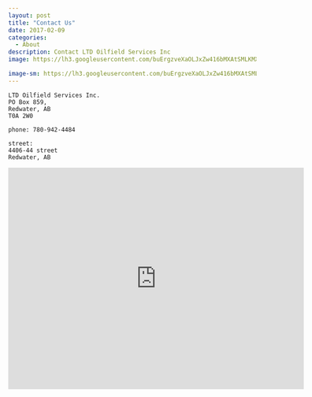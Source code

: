 ```yaml
---
layout: post
title: "Contact Us"
date: 2017-02-09
categories:
  - About
description: Contact LTD Oilfield Services Inc 
image: https://lh3.googleusercontent.com/buErgzveXaOLJxZw416bMXAtSMLKMXKLDCyb7Ua7dnDJ9M9nAsKzESibXfjrI2CApvLjRmoLZ7n2fV8acWLmGuUdqJBTg3ld2-_xYc31MLGZ1Ef5ycs2Ob7r6-2Ir05byc7qqjFBXo4IfcQTXn-dHYDdtIJ1c0X0EE0f-TmnI-qiRLg8MXNfvb_tOxTsyUM-RcUiVu85At8TH7jMy1K1MzH55wk3nJEVkXMKfPCfj2xSMqLksJp-A0vseIA7B6GmidwV7ixayvzYM43YIqgevCMigcf0aKIuCroFqVMVWmLvv3yxRtrc9uSS89nWmFP4K-ieK3sFNuRIF4taLppYCqkJDr8wQVWHhKmo6G0etDGYnB1Q5hTq-xNGc9bYLwqQQe5tY_IqxkKes-vhnzi13MqJfmvwn_CK0XP9TXhG_HdL0uFjHx8BhJlCX6utgj_L62laYoyq07SShBL8WypHnoDbRiUU8lYL58ISFQZ-vAtdIJ8KJKW8jn_tcqaIfMxiDrWg_nAxanMxyvGrmSXcTAFkg1rqZVwrCsZEGK7CeJL6TC90JClRQ-jWzV20sNPzENyaiCiTOZLjA31erYY8OYz0MU64sjuDRDI44aWzOFkpri1P3YU5=w1920

image-sm: https://lh3.googleusercontent.com/buErgzveXaOLJxZw416bMXAtSMLKMXKLDCyb7Ua7dnDJ9M9nAsKzESibXfjrI2CApvLjRmoLZ7n2fV8acWLmGuUdqJBTg3ld2-_xYc31MLGZ1Ef5ycs2Ob7r6-2Ir05byc7qqjFBXo4IfcQTXn-dHYDdtIJ1c0X0EE0f-TmnI-qiRLg8MXNfvb_tOxTsyUM-RcUiVu85At8TH7jMy1K1MzH55wk3nJEVkXMKfPCfj2xSMqLksJp-A0vseIA7B6GmidwV7ixayvzYM43YIqgevCMigcf0aKIuCroFqVMVWmLvv3yxRtrc9uSS89nWmFP4K-ieK3sFNuRIF4taLppYCqkJDr8wQVWHhKmo6G0etDGYnB1Q5hTq-xNGc9bYLwqQQe5tY_IqxkKes-vhnzi13MqJfmvwn_CK0XP9TXhG_HdL0uFjHx8BhJlCX6utgj_L62laYoyq07SShBL8WypHnoDbRiUU8lYL58ISFQZ-vAtdIJ8KJKW8jn_tcqaIfMxiDrWg_nAxanMxyvGrmSXcTAFkg1rqZVwrCsZEGK7CeJL6TC90JClRQ-jWzV20sNPzENyaiCiTOZLjA31erYY8OYz0MU64sjuDRDI44aWzOFkpri1P3YU5=s800
---
```


~~~
LTD Oilfield Services Inc.
PO Box 859,
Redwater, AB
T0A 2W0
~~~

~~~
phone: 780-942-4484
~~~

~~~
street:
4406-44 street
Redwater, AB
~~~

<iframe src="https://www.google.com/maps/embed?pb=!1m14!1m8!1m3!1d9393.700947657238!2d-113.0996896!3d53.9419544!3m2!1i1024!2i768!4f13.1!3m3!1m2!1s0x0%3A0xccd8dd0a0c61037d!2sLTD+Oilfield+Services+Inc!5e0!3m2!1sen!2sca!4v1486673530419" width="600" height="450" frameborder="0" style="border:0" allowfullscreen></iframe>

